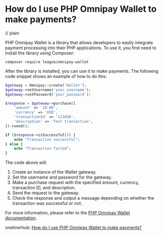 # How do I use PHP Omnipay Wallet to make payments?
// plain

PHP Omnipay Wallet is a library that allows developers to easily integrate payment processing into their PHP applications. To use it, you first need to install the library using Composer:

```
composer require league/omnipay-wallet
```

After the library is installed, you can use it to make payments. The following code snippet shows an example of how to do this:

```php
$gateway = Omnipay::create('Wallet');
$gateway->setUsername('your_username');
$gateway->setPassword('your_password');

$response = $gateway->purchase([
    'amount' => '10.00',
    'currency' => 'USD',
    'transactionId' => '123456',
    'description' => 'Test transaction',
])->send();

if ($response->isSuccessful()) {
    echo "Transaction successful";
} else {
    echo "Transaction failed";
}
```

The code above will:

1. Create an instance of the Wallet gateway.
2. Set the username and password for the gateway.
3. Make a purchase request with the specified amount, currency, transaction ID, and description.
4. Send the request to the gateway.
5. Check the response and output a message depending on whether the transaction was successful or not.

For more information, please refer to the [PHP Omnipay Wallet documentation](https://omnipay.thephpleague.com/wallet/).

onelinerhub: [How do I use PHP Omnipay Wallet to make payments?](https://onelinerhub.com/php-omnipay/how-do-i-use-php-omnipay-wallet-to-make-payments)